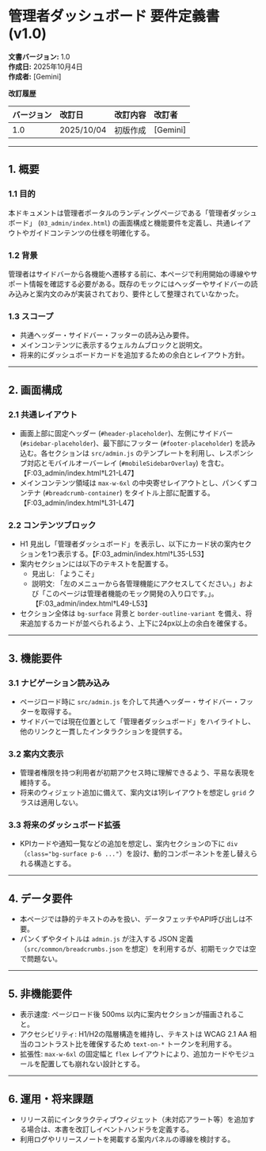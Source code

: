 # 管理者ダッシュボード 要件定義書 (v1.0)

**文書バージョン:** 1.0  
**作成日:** 2025年10月4日  
**作成者:** [Gemini]

**改訂履歴**

| バージョン | 改訂日 | 改訂内容 | 改訂者 |
| :--- | :--- | :--- | :--- |
| 1.0 | 2025/10/04 | 初版作成 | [Gemini] |

---

## 1. 概要

### 1.1 目的
本ドキュメントは管理者ポータルのランディングページである「管理者ダッシュボード」 (`03_admin/index.html`) の画面構成と機能要件を定義し、共通レイアウトやガイドコンテンツの仕様を明確化する。

### 1.2 背景
管理者はサイドバーから各機能へ遷移する前に、本ページで利用開始の導線やサポート情報を確認する必要がある。既存のモックにはヘッダーやサイドバーの読み込みと案内文のみが実装されており、要件として整理されていなかった。

### 1.3 スコープ
- 共通ヘッダー・サイドバー・フッターの読み込み要件。
- メインコンテンツに表示するウェルカムブロックと説明文。
- 将来的にダッシュボードカードを追加するための余白とレイアウト方針。

---

## 2. 画面構成

### 2.1 共通レイアウト
- 画面上部に固定ヘッダー (`#header-placeholder`)、左側にサイドバー (`#sidebar-placeholder`)、最下部にフッター (`#footer-placeholder`) を読み込む。各セクションは `src/admin.js` のテンプレートを利用し、レスポンシブ対応とモバイルオーバーレイ (`#mobileSidebarOverlay`) を含む。【F:03_admin/index.html†L21-L47】
- メインコンテンツ領域は `max-w-6xl` の中央寄せレイアウトとし、パンくずコンテナ (`#breadcrumb-container`) をタイトル上部に配置する。【F:03_admin/index.html†L31-L47】

### 2.2 コンテンツブロック
- H1 見出し「管理者ダッシュボード」を表示し、以下にカード状の案内セクションを1つ表示する。【F:03_admin/index.html†L35-L53】
- 案内セクションには以下のテキストを配置する。
  - 見出し: 「ようこそ」
  - 説明文: 「左のメニューから各管理機能にアクセスしてください。」および「このページは管理者機能のモック開発の入り口です。」。【F:03_admin/index.html†L49-L53】
- セクション全体は `bg-surface` 背景と `border-outline-variant` を備え、将来追加するカードが並べられるよう、上下に24px以上の余白を確保する。

---

## 3. 機能要件

### 3.1 ナビゲーション読み込み
- ページロード時に `src/admin.js` を介して共通ヘッダー・サイドバー・フッターを取得する。
- サイドバーでは現在位置として「管理者ダッシュボード」をハイライトし、他のリンクと一貫したインタラクションを提供する。

### 3.2 案内文表示
- 管理者権限を持つ利用者が初期アクセス時に理解できるよう、平易な表現を維持する。
- 将来のウィジェット追加に備えて、案内文は1列レイアウトを想定し `grid` クラスは適用しない。

### 3.3 将来のダッシュボード拡張
- KPIカードや通知一覧などの追加を想定し、案内セクションの下に `div`（`class="bg-surface p-6 ..."`）を設け、動的コンポーネントを差し替えられる構造とする。

---

## 4. データ要件
- 本ページでは静的テキストのみを扱い、データフェッチやAPI呼び出しは不要。
- パンくずやタイトルは `admin.js` が注入する JSON 定義（`src/common/breadcrumbs.json` を想定）を利用するが、初期モックでは空で問題ない。

---

## 5. 非機能要件
- 表示速度: ページロード後 500ms 以内に案内セクションが描画されること。
- アクセシビリティ: H1/H2の階層構造を維持し、テキストは WCAG 2.1 AA 相当のコントラスト比を確保するため `text-on-*` トークンを利用する。
- 拡張性: `max-w-6xl` の固定幅と `flex` レイアウトにより、追加カードやモジュールを配置しても崩れない設計とする。

---

## 6. 運用・将来課題
- リリース前にインタラクティブウィジェット（未対応アラート等）を追加する場合は、本書を改訂しイベントハンドラを定義する。
- 利用ログやリリースノートを掲載する案内パネルの導線を検討する。
